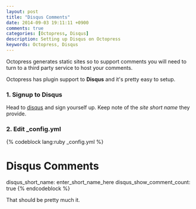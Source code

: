 ```yaml
---
layout: post
title: "Disqus Comments"
date: 2014-09-03 19:11:11 +0900
comments: true
categories: [Octopress, Disqus] 
description: Setting up Disqus on Octopress
keywords: Octopress, Disqus
---
```

Octopress generates static sites so to support comments you will need to turn to a third party service to host your comments.

Octopress has plugin support to __Disqus__ and it's pretty easy to setup.
<!-- more -->
### 1. Signup to Disqus
Head to [disqus](https://disqus.com/ "Disqus") and sign yourself up.  Keep note of the _site short name_ they provide.

### 2. Edit _config.yml

{% codeblock lang:ruby _config.yml %}
# Disqus Comments
disqus_short_name: enter_short_name_here
disqus_show_comment_count: true
{% endcodeblock %}


That should be pretty much it.